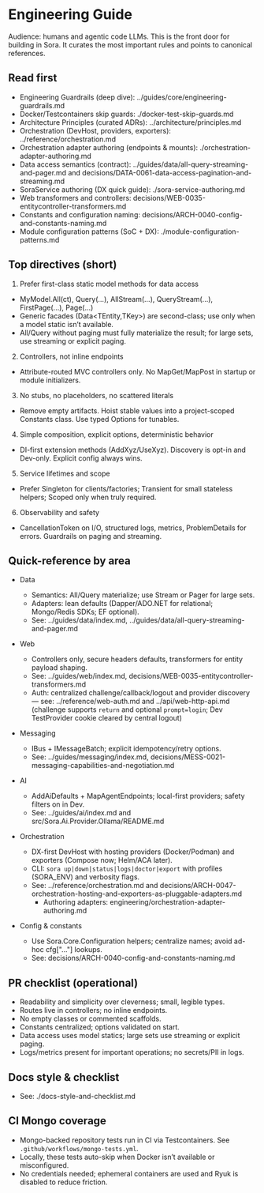 ﻿# Engineering Guide

Audience: humans and agentic code LLMs. This is the front door for building in Sora. It curates the most important rules and points to canonical references.

## Read first

- Engineering Guardrails (deep dive): ../guides/core/engineering-guardrails.md
- Docker/Testcontainers skip guards: ./docker-test-skip-guards.md
- Architecture Principles (curated ADRs): ../architecture/principles.md
- Orchestration (DevHost, providers, exporters): ../reference/orchestration.md
- Orchestration adapter authoring (endpoints & mounts): ./orchestration-adapter-authoring.md
- Data access semantics (contract): ../guides/data/all-query-streaming-and-pager.md and decisions/DATA-0061-data-access-pagination-and-streaming.md
- SoraService authoring (DX quick guide): ./sora-service-authoring.md
- Web transformers and controllers: decisions/WEB-0035-entitycontroller-transformers.md
- Constants and configuration naming: decisions/ARCH-0040-config-and-constants-naming.md
- Module configuration patterns (SoC + DX): ./module-configuration-patterns.md

## Top directives (short)

1. Prefer first-class static model methods for data access

- MyModel.All(ct), Query(...), AllStream(...), QueryStream(...), FirstPage(...), Page(...)
- Generic facades (Data<TEntity,TKey>) are second-class; use only when a model static isn’t available.
- All/Query without paging must fully materialize the result; for large sets, use streaming or explicit paging.

2. Controllers, not inline endpoints

- Attribute-routed MVC controllers only. No MapGet/MapPost in startup or module initializers.

3. No stubs, no placeholders, no scattered literals

- Remove empty artifacts. Hoist stable values into a project-scoped Constants class. Use typed Options for tunables.

4. Simple composition, explicit options, deterministic behavior

- DI-first extension methods (AddXyz/UseXyz). Discovery is opt-in and Dev-only. Explicit config always wins.

5. Service lifetimes and scope

- Prefer Singleton for clients/factories; Transient for small stateless helpers; Scoped only when truly required.

6. Observability and safety

- CancellationToken on I/O, structured logs, metrics, ProblemDetails for errors. Guardrails on paging and streaming.

## Quick-reference by area

- Data

  - Semantics: All/Query materialize; use Stream or Pager for large sets.
  - Adapters: lean defaults (Dapper/ADO.NET for relational; Mongo/Redis SDKs; EF optional).
  - See: ../guides/data/index.md, ../guides/data/all-query-streaming-and-pager.md

- Web

  - Controllers only, secure headers defaults, transformers for entity payload shaping.
  - See: ../guides/web/index.md, decisions/WEB-0035-entitycontroller-transformers.md
  - Auth: centralized challenge/callback/logout and provider discovery — see: ../reference/web-auth.md and ../api/web-http-api.md (challenge supports `return` and optional `prompt=login`; Dev TestProvider cookie cleared by central logout)

- Messaging

  - IBus + IMessageBatch; explicit idempotency/retry options.
  - See: ../guides/messaging/index.md, decisions/MESS-0021-messaging-capabilities-and-negotiation.md

- AI

  - AddAiDefaults + MapAgentEndpoints; local-first providers; safety filters on in Dev.
  - See: ../guides/ai/index.md and src/Sora.Ai.Provider.Ollama/README.md

- Orchestration

  - DX-first DevHost with hosting providers (Docker/Podman) and exporters (Compose now; Helm/ACA later).
  - CLI: `sora up|down|status|logs|doctor|export` with profiles (SORA_ENV) and verbosity flags.
  - See: ../reference/orchestration.md and decisions/ARCH-0047-orchestration-hosting-and-exporters-as-pluggable-adapters.md
    - Authoring adapters: engineering/orchestration-adapter-authoring.md

- Config & constants
  - Use Sora.Core.Configuration helpers; centralize names; avoid ad-hoc cfg["..."] lookups.
  - See: decisions/ARCH-0040-config-and-constants-naming.md

## PR checklist (operational)

- Readability and simplicity over cleverness; small, legible types.
- Routes live in controllers; no inline endpoints.
- No empty classes or commented scaffolds.
- Constants centralized; options validated on start.
- Data access uses model statics; large sets use streaming or explicit paging.
- Logs/metrics present for important operations; no secrets/PII in logs.

## Docs style & checklist

- See: ./docs-style-and-checklist.md

## CI Mongo coverage

- Mongo-backed repository tests run in CI via Testcontainers. See `.github/workflows/mongo-tests.yml`.
- Locally, these tests auto-skip when Docker isn’t available or misconfigured.
- No credentials needed; ephemeral containers are used and Ryuk is disabled to reduce friction.
